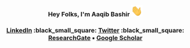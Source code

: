 <div align="center">
  <h3>
    Hey Folks, I'm Aaqib Bashir <img src="https://github.com/aaqibb13/aaqibb13/blob/main/Image/Hi.gif" width="30" height="30"/>
  </h3>
<h3>
    <a href="https://www.linkedin.com/in/aaqibbashir">LinkedIn</a> :black_small_square: <a href="https://www.twitter.com/aaqibb13">Twitter</a> :black_small_square: <a href="https://www.researchgate.net/profile/Aaqib_Bashir2">ResearchGate</a> ▪️ <a href="https://scholar.google.com/citations?view_op=list_works&hl=en&hl=en&user=sH2xEZ8AAAAJ">Google Scholar</a>
</h3>
</div>
<!-- <div align="center">
<img src="https://github.com/aaqibb13/aaqibb13/blob/main/Image/TCB.JPG" width="800" height="400"/>
 </div>
<div align="center">
  <h3>
    About:
  </h3> -->
 
<!--   🔭 **I'm comfortable in Python and Golang** <br>
  💬 **Ask me about Cryptography or Research in general** <br>
  :memo: **Sometimes, I write on medium too. I'm currently working towards understanding Rustlang and getting acquainted with the subtleties of it.** <br>
  📫 **You can reach me via:**   [<img src='https://cdn.jsdelivr.net/npm/simple-icons@3.0.1/icons/linkedin.svg' alt='linkedin' height='14'>](https://www.linkedin.com/in/aaqibbashir/) [<img src='https://cdn.jsdelivr.net/npm/simple-icons@3.0.1/icons/twitter.svg' alt='twitter' height='15'>](https://twitter.com/aaqibb13) [<img src='https://cdn.jsdelivr.net/npm/simple-icons@3.0.1/icons/gmail.svg' alt='gmail' height='15'>](https://mail.google.com/mail/aaqibb13@gmail.com)
</div> -->
<!-- <div align="center"> 
  <h3>
    Stats:
  </h3>
</div> !-->

 <!-- ![GitHub stats](https://github-readme-stats.vercel.app/api?username=aaqibb13&show_icons=true&count_private=true) !-->

<!-- <div align="center"> 
  <h5>
    Made with :heart: and :computer: by <a href="https://www.github.com/aaqibb13">Aaqib Bashir</a>
  </h5>
 </div>
 -->
